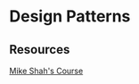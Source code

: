 # Design Patterns


## Resources

[Mike Shah's Course](https://courses.mshah.io/courses/design-patterns-in-cpp)
